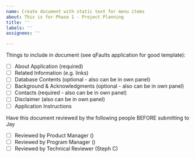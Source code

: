 ```yaml
---
name: Create document with static text for menu items
about: This is for Phase 1 - Project Planning
title: ''
labels: ''
assignees: ''

---
```


Things to include in document (see qFaults application for good template):
- [ ] About Application (required)
- [ ] Related Information (e.g. links)
- [ ] Database Contents (optional - also can be in own panel)
- [ ] Background & Acknowledgments (optional - also can be in own panel)
- [ ] Contacts (required - also can be in own panel)
- [ ] Disclaimer (also can be in own panel)
- [ ] Application Instructions

Have this document reviewed by the following people BEFORE submitting to Jay
- [ ] Reviewed by Product Manager ()
- [ ] Reviewed by Program Manager ()
- [ ] Reviewed by Technical Reviewer (Steph C)
